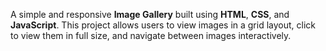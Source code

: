 A simple and responsive **Image Gallery** built using **HTML**, **CSS**, and **JavaScript**. 
This project allows users to view images in a grid layout, click to view them in full size, and navigate between images interactively.
